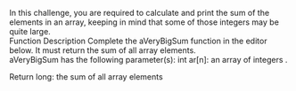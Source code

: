 In this challenge, you are required to calculate and print the sum of the elements in an array, keeping in mind that some of those integers may be quite large.
<br>
Function Description
Complete the aVeryBigSum function in the editor below. It must return the sum of all array elements.
<br>
aVeryBigSum has the following parameter(s):
	int ar[n]: an array of integers .

Return
	long: the sum of all array elements